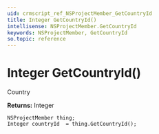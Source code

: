 ```yaml
---
uid: crmscript_ref_NSProjectMember_GetCountryId
title: Integer GetCountryId()
intellisense: NSProjectMember.GetCountryId
keywords: NSProjectMember, GetCountryId
so.topic: reference
---
```


# Integer GetCountryId()

Country

**Returns:** Integer

```crmscript
NSProjectMember thing;
Integer countryId  = thing.GetCountryId();
```

